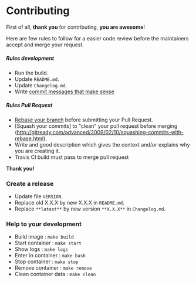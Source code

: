 # Contributing

First of all, **thank you** for contributing, **you are awesome**!

Here are few rules to follow for a easier code review before the maintainers accept and merge your request.

##### Rules development

- Run the build.
- Update `README.md`.
- Update `Changelog.md`.
- Write [commit messages that make sense](http://tbaggery.com/2008/04/19/a-note-about-git-commit-messages.html)

##### Rules Pull Request

- [Rebase your branch](http://git-scm.com/book/en/Git-Branching-Rebasing) before submitting your Pull Request.
- [Squash your commits] to "clean" your pull request before merging (http://gitready.com/advanced/2009/02/10/squashing-commits-with-rebase.html).
- Write and good description which gives the context and/or explains why you are creating it.
- Travis CI build must pass to merge pull request

**Thank you!**

### Create a release

- Update file `VERSION`.
- Replace old X.X.X by new X.X.X in `README.md`.
- Replace `**latest**` by new version `**X.X.X**` in `Changelog.md`.

### Help to your development

- Build image : `make build`
- Start container : `make start`
- Show logs : `make logs`
- Enter in container : `make bash`
- Stop container : `make stop`
- Remove container : `make remove`
- Clean container data : `make clean`
